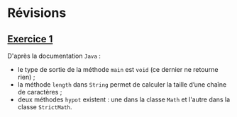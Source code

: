 # Révisions

## [Exercice 1](Exercice.java)
D'après la documentation `Java` :
- le type de sortie de la méthode `main` est `void` (ce dernier ne retourne rien) ;
- la méthode `length` dans `String` permet de calculer la taille d’une chaîne de caractères ;
- deux méthodes `hypot` existent : une dans la classe `Math` et l'autre dans la classe `StrictMath`.